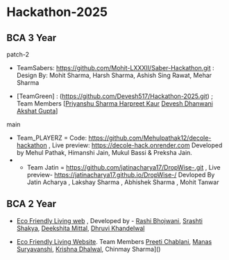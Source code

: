 # Hackathon-2025

## BCA 3 Year

patch-2
- TeamSabers: https://github.com/Mohit-LXXXII/Saber-Hackathon.git : Design By: Mohit Sharma, Harsh Sharma, Ashish Sing Rawat, Mehar Sharma 

- [TeamGreen] : (https://github.com/Devesh517/Hackathon-2025.git) ; Team Members [[Priyanshu Sharma ](https://github.com/priyanshu-00007) [Harpreet Kaur](https://github.com/Harpreetkaur20) [Devesh Dhanwani](https://github.com/Devesh517) [Akshat Gupta](https://github.com/akshatgupta-ak)]

main

- Team_PLAYERZ = Code: https://github.com/Mehulpathak12/decole-hackathon , Live preview: https://decole-hack.onrender.com Developed by Mehul Pathak, Himanshi Jain, Mukul Bassi & Preksha Jain.
- - Team Jatin = https://github.com/jatinacharya17/DropWise-.git , Live preview- https://jatinacharya17.github.io/DropWise-/  Devloped By Jatin Acharya , Lakshay Sharma , Abhishek Sharma , Mohit Tanwar

## BCA 2 Year

- [Eco Friendly Living web](https://github.com/srashti0709/Hackthon-Project) , Developed by - [Rashi Bhojwani](https://github.com/Rashi-Bhojwani), [Srashti Shakya](https://github.com/srashti0709), [Deekshita Mittal](https://github.com/Dikshita1824), [Dhruvi Khandelwal](https://github.com/Dhruvi0420)

- [Eco Friendly Living Website](https://github.com/preetichablani/green-living-portal.git). Team Members [Preeti Chablani](https://github.com/preetichablani), [Manas Suryavanshi](), [Krishna Dhalwal](), Chinmay Sharma]()
